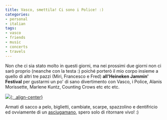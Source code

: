 ```yaml
---
title: Vasco, smettila! Ci sono i Police! :)
categories:
- personal
- italian
tags:
- vasco
- friends
- music
- concerts
- travels
---
```

Non che ci sia stato molto in questi giorni, ma nei prossimi due giorni non ci
sarò proprio (neanche con la testa :) poiché porterò il mio corpo insieme a
quello di altri tre pazzi (Miri, Francesco e Fred) **all'Heineken Jammin'
Festival** per gustarmi un po' di sano divertimento con Vasco, i Police,
Alanis Morissette, Marlene Kuntz, Counting Crows etc etc etc.

[![]({{site.url}}/assets/images/heineken_jammin_festival-big.jpg){: .align-center}]({{site.url}}/assets/images/heineken_jammin_festival-big.jpg)

Armati di sacco a pelo, biglietti, cambiate, scarpe, spazzolino e dentifricio
ed ovviamente di un [asciugamano](http://en.wikipedia.org/wiki/Towel_Day
"http://en.wikipedia.org/wiki/Towel_Day" ), spero solo di ritornare vivo! :)

